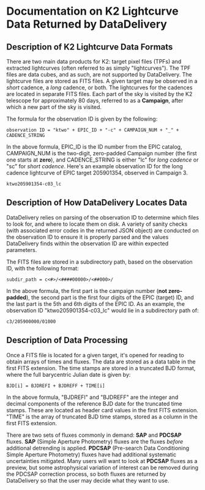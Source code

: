 # Documentation on K2 Lightcurve Data Returned by DataDelivery

## Description of K2 Lightcurve Data Formats

There are two main data products for K2: target pixel files (TPFs) and extracted lightcurves (often referred to as simply "lightcurves").  The TPF files are data cubes, and as such, are not supported by DataDelivery.  The lightcurve files are stored as FITS files.  A given target may be observed in a *short* cadence, a *long* cadence, or both.  The lightcurves for the cadences are located in separate FITS files.  Each part of the sky is visited by the K2 telescope for approximately 80 days, referred to as a **Campaign**, after which a new part of the sky is visited.

The formula for the observation ID is given by the following:

    observation ID = "ktwo" + EPIC_ID + "-c" + CAMPAIGN_NUM + "_" + CADENCE_STRING

In the above formula, EPIC_ID is the ID number from the EPIC catalog, CAMPAIGN_NUM is the two-digit, zero-padded Campaign number (the first one starts at **zero**), and CADENCE_STRING is either "lc" for *long cadence* or "sc" for *short cadence*.  Here's an example observation ID for the long cadence lightcurve of EPIC target 205901354, observed in Campaign 3.

    ktwo205901354-c03_lc

## Description of How DataDelivery Locates Data

DataDelivery relies on parsing of the observation ID to determine which files to look for, and where to locate them on disk.  A variety of sanity checks (with associated error codes in the returned JSON object) are conducted on the observation ID to ensure it is properly parsed and the values DataDelivery finds within the observation ID are within expected parameters.

The FITS files are stored in a subdirectory path, based on the observation ID, with the following format:

    subdir_path = c<#>/<####00000>/<##000>/

In the above formula, the first part is the campaign number (**not zero-padded**), the second part is the first four digits of the EPIC (target) ID, and the last part is the 5th and 6th digits of the EPIC ID.  As an example, the observation ID "ktwo205901354-c03_lc" would lie in a subdirectory path of:

    c3/205900000/01000

## Description of Data Processing

Once a FITS file is located for a given target, it's opened for reading to obtain arrays of times and fluxes.  The data are stored as a data table in the first FITS extension.  The time stamps are stored in a truncated BJD format, where the full barycentric Julian date is given by:

    BJD[i] = BJDREFI + BJDREFF + TIME[i]

In the above formula, "BJDREFI" and "BJDREFF" are the integer and decimal components of the reference BJD date for the truncated time stamps.  These are located as header card values in the first FITS extension.  "TIME" is the array of truncated BJD time stamps, stored as a column in the first FITS extension.

There are two sets of fluxes commonly in demand: **SAP** and **PDCSAP** fluxes.  **SAP** (Simple Aperture Photometry) fluxes are the fluxes *before* additional detrending is applied.  **PDCSAP** (Pre-search Data Conditioning Simple Aperture Photometry) fluxes have had additional systematic uncertainties mitigated.  Many users will want to look at **PDCSAP** fluxes as a preview, but some astrophysical variation of interest can be removed during the PDCSAP correction process, so both fluxes are returned by DataDelivery so that the user may decide what they want to use.
